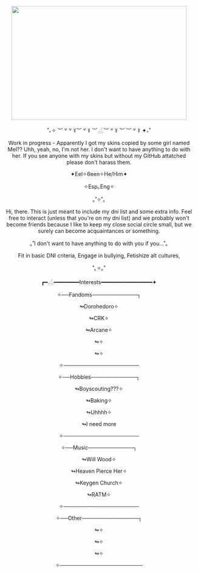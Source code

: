 <p align="center">
  <img width="460" height="300" src="https://github.com/user-attachments/assets/b20933a2-c099-4e08-8e8f-19e10025d9d4">
</p>
<p align="center">˚｡✧ ︶ ꒷ ꒷ ꒦︶ ꒷ ꒦ ︶𓋒︶ ꒷ ꒦ ︶ ︶ ꒷ ꒦ ✦｡˚</p>
<p align="center">Work in progress - Apparently I got my skins copied by some girl named Mel?? Uhh, yeah, no, I'm not her. I don't want to have anything to do with her. If you see anyone with my skins but without my GitHub attatched please don't harass them.</p>
<p align="center">✦Eel✧6een✧He/Him✦</p>
<p align="center">✧Esp｡Eng✧</p>
<p align="center">｡˚✧˚｡</p>
<p align="center">Hi, there. This is just meant to include my dni list and some extra info. Feel free to interact (unless that you're on my dni list) and we probably won't become friends because I like to keep my close social circle small, but we surely can become acquaintances or something.
<p align="center">｡˚I don't want to have anything to do with you if you...˚｡</p>
<p align="center">Fit in basic DNI criteria, Engage in bullying, Fetishize alt cultures, </p>
<p align="center"></p> 
<p align="center">˚｡✧｡˚</p>
<p align="center">┏━𓋒━━━━━━━━Interests━━━━━━━━━━━━━━━━✦</p>
<p align="center">✧──Fandoms────────────┐</p>
<p align="center">↬Dorohedoro✧</p>
<p align="center">↬CRK✧</p>
<p align="center">↬Arcane✧</p>
<p align="center">↬✧</p>
<p align="center">↬✧</p>
<p align="center">✧────────────────────</p>
<p align="center">✧──Hobbies────────────┐</p>
<p align="center">↬Boyscouting???✧</p>
<p align="center">↬Baking✧</p>
<p align="center">↬Uhhhh✧</p>
<p align="center">↬I need more</p>
<p align="center">✧────────────────────</p>
<p align="center">✧──Music────────────┐</p>
<p align="center">↬Will Wood✧</p>
<p align="center">↬Heaven Pierce Her✧</p>
<p align="center">↬Keygen Church✧</p>
<p align="center">↬RATM✧</p>
<p align="center"></p>
<p align="center">✧────────────────────</p>
<p align="center">✧──Other───────────────┐</p>
<p align="center">↬✧</p>
<p align="center">↬✧</p>
<p align="center">↬✧</p>
<p align="center">✧──────────────────────</p>
